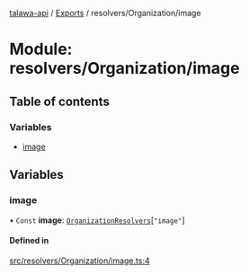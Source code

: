 [talawa-api](../README.md) / [Exports](../modules.md) / resolvers/Organization/image

# Module: resolvers/Organization/image

## Table of contents

### Variables

- [image](resolvers_Organization_image.md#image)

## Variables

### image

• `Const` **image**: [`OrganizationResolvers`](types_generatedGraphQLTypes.md#organizationresolvers)[``"image"``]

#### Defined in

[src/resolvers/Organization/image.ts:4](https://github.com/PalisadoesFoundation/talawa-api/blob/cf57ca9/src/resolvers/Organization/image.ts#L4)
